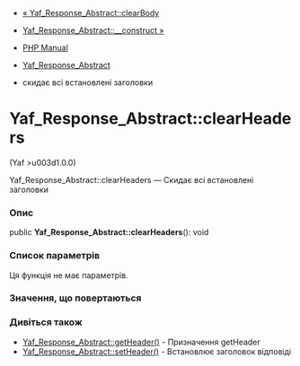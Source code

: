 - [«
Yaf_Response_Abstract::clearBody](yaf-response-abstract.clearbody.md)
- [Yaf_Response_Abstract::\_\_construct
»](yaf-response-abstract.construct.md)

- [PHP Manual](index.md)
- [Yaf_Response_Abstract](class.yaf-response-abstract.md)
- скидає всі встановлені заголовки

# Yaf_Response_Abstract::clearHeaders

(Yaf \>u003d1.0.0)

Yaf_Response_Abstract::clearHeaders — Скидає всі встановлені
заголовки

### Опис

public **Yaf_Response_Abstract::clearHeaders**(): void

### Список параметрів

Ця функція не має параметрів.

### Значення, що повертаються

### Дивіться також

- [Yaf_Response_Abstract::getHeader()](yaf-response-abstract.getheader.md) -
Призначення getHeader
- [Yaf_Response_Abstract::setHeader()](yaf-response-abstract.setheader.md) -
Встановлює заголовок відповіді
